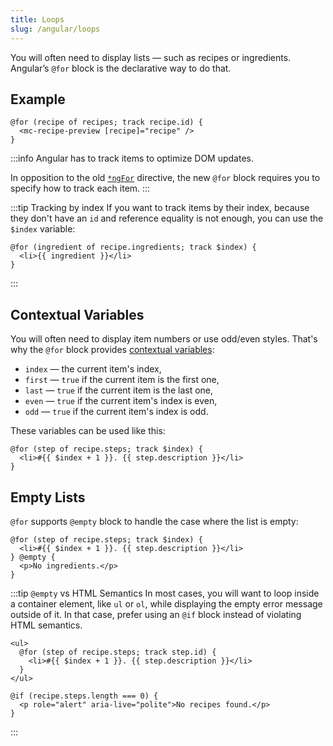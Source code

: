 ```yaml
---
title: Loops
slug: /angular/loops
---
```


You will often need to display lists — such as recipes or ingredients. Angular’s `@for` block is the declarative way to do that.

## Example

```
@for (recipe of recipes; track recipe.id) {
  <mc-recipe-preview [recipe]="recipe" />
}
```

:::info
Angular has to track items to optimize DOM updates.

In opposition to the old [`*ngFor`](https://angular.dev/api/common/NgFor) directive, the new `@for` block requires you to specify how to track each item.
:::

:::tip Tracking by index
If you want to track items by their index, because they don't have an `id` and reference equality is not enough, you can use the `$index` variable:

```
@for (ingredient of recipe.ingredients; track $index) {
  <li>{{ ingredient }}</li>
}
```

:::

## Contextual Variables

You will often need to display item numbers or use odd/even styles. That's why the `@for` block provides [contextual variables](https://angular.dev/api/core/@for#index-and-other-contextual-variables):

- `index` — the current item's index,
- `first` — `true` if the current item is the first one,
- `last` — `true` if the current item is the last one,
- `even` — `true` if the current item's index is even,
- `odd` — `true` if the current item's index is odd.

These variables can be used like this:

```
@for (step of recipe.steps; track $index) {
  <li>#{{ $index + 1 }}. {{ step.description }}</li>
}
```

## Empty Lists

`@for` supports `@empty` block to handle the case where the list is empty:

```
@for (step of recipe.steps; track $index) {
  <li>#{{ $index + 1 }}. {{ step.description }}</li>
} @empty {
  <p>No ingredients.</p>
}
```

:::tip `@empty` vs HTML Semantics
In most cases, you will want to loop inside a container element, like `ul` or `ol`, while displaying the empty error message outside of it. In that case, prefer using an `@if` block instead of violating HTML semantics.

```
<ul>
  @for (step of recipe.steps; track step.id) {
    <li>#{{ $index + 1 }}. {{ step.description }}</li>
  }
</ul>

@if (recipe.steps.length === 0) {
  <p role="alert" aria-live="polite">No recipes found.</p>
}
```

:::

<!-- Empty States

You can handle the case where the list is empty using @empty:

@for (meal of mealPlan; track meal.id) {
<mc-meal-card [meal]="meal" />
} @empty {

  <p>Your meal planner is empty. Add a recipe to get started.</p>
} -->
